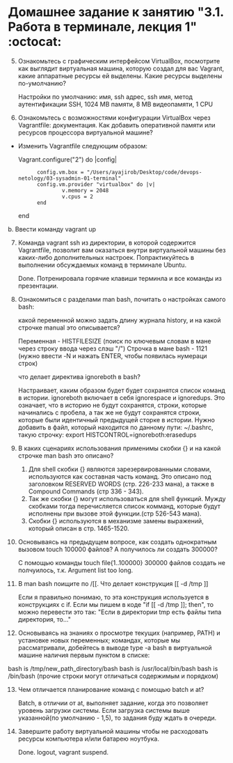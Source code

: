 # Домашнее задание к занятию "3.1. Работа в терминале, лекция 1" :octocat: 

5. Ознакомьтесь с графическим интерфейсом VirtualBox, посмотрите как выглядит виртуальная машина, которую создал для вас Vagrant, 
какие аппаратные ресурсы ей выделены. Какие ресурсы выделены по-умолчанию?

	Настройки по умолчанию: имя,  ssh адрес, ssh имя, метод аутентификации SSH, 1024 MB памяти, 8 MB видеопамяти, 1 CPU

6. Ознакомьтесь с возможностями конфигурации VirtualBox через Vagrantfile: документация. Как добавить оперативной памяти или 
ресурсов процессора виртуальной машине?

* Изменить Vagrantfile следующим образом:

	Vagrant.configure("2") do |config|

			config.vm.box = "/Users/ayajirob/Desktop/code/devops-netology/03-sysadmin-01-terminal"
			config.vm.provider "virtualbox" do |v|
					v.memory = 2048
					v.cpus = 2
			end
	end

b. Ввести команду vagrant up

7. Команда vagrant ssh из директории, в которой содержится Vagrantfile, позволит вам оказаться внутри виртуальной машины 
без каких-либо дополнительных настроек. Попрактикуйтесь в выполнении обсуждаемых команд в терминале Ubuntu.
	
	Done. Потренировала горячие клавиши терминла и все команды из презентации.

8. Ознакомиться с разделами man bash, почитать о настройках самого bash:

	какой переменной можно задать длину журнала history, и на какой строчке manual это описывается?
	
	Переменная - HISTFILESIZE (поиск по ключевым словам в мане через строку ввода через слэш "/")
	Строчка в мане bash - 1121 (нужно ввести -N и нажать ENTER, чтобы появилась нумераци строк)
	
	что делает директива ignoreboth в bash?
	
	Настраивает, каким образом будет будет сохранятся список команд в истории. ignoreboth включает в себя ignorespace и 
	ignoredups. Это означает, что в историю не будут сохранятся, строки, которые начинались с пробела, 
	а так же не будут сохранятся строки, которые были идентичный предыдущей сторке в истории.
	Нужно добавить в файл, который находится по данному пути: ~/.bashrс, такую строчку: export HISTCONTROL=ignoreboth:erasedups

9. В каких сценариях использования применимы скобки {} и на какой строчке man bash это описано?
	
	1. Для shell скобки {} являются зарезервированными словами, используются как составная часть команд.
	Это описано под заголовком RESERVED WORDS (стр. 226-233 мана), а также в Compound Commands (стр 336 - 343).
	2. Так же скобки {} могут использоваться для shell функций. Мужду скобками тогда перечисляется список комманд, 
	которые будут исполнены при вызове этой функции.(стр 526-543 мана).
	3. Скобки {} используются в механизме замены выражений, который описан в стр. 1465-1520.

10. Основываясь на предыдущем вопросе, как создать однократным вызовом touch 100000 файлов? А получилось ли создать 300000?
	
	С помощью команды touch file{1..100000}
	300000 файлов создать не полчуилось, т.к. Argument list too long.
	
11. В man bash поищите по /\[\[. Что делает конструкция [[ -d /tmp ]]
	
	Если я правильно понимаю, то эта конструкция используется в конструкциях с if. Если мы пишем в коде "if [[ -d /tmp ]]; then",
	то можно перевести это так: "Если в директории tmp есть файлы типа директория, то..."

12. Основываясь на знаниях о просмотре текущих (например, PATH) и установке новых переменных; командах, которые мы рассматривали,
добейтесь в выводе type -a bash в виртуальной машине наличия первым пунктом в списке:

bash is /tmp/new_path_directory/bash
bash is /usr/local/bin/bash
bash is /bin/bash
(прочие строки могут отличаться содержимым и порядком)

13. Чем отличается планирование команд с помощью batch и at?

	Batch, в отличии от at, выполняет задание, когда это позволяет уровень загрузки системы.
	Если загрузка системы выше указанной(по умолчанию - 1,5), то задания буду ждать в очереди.

14. Завершите работу виртуальной машины чтобы не расходовать ресурсы компьютера и/или батарею ноутбука.
	
	Done. logout, vagrant suspend.

